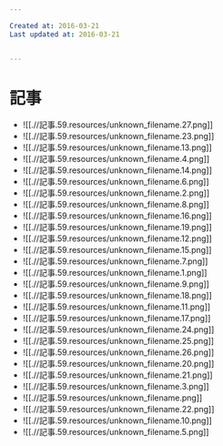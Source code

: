 ```yaml
---

Created at: 2016-03-21
Last updated at: 2016-03-21


---
```


# 記事


* ![[.//記事.59.resources/unknown_filename.27.png]]
* ![[.//記事.59.resources/unknown_filename.23.png]]
* ![[.//記事.59.resources/unknown_filename.13.png]]
* ![[.//記事.59.resources/unknown_filename.4.png]]
* ![[.//記事.59.resources/unknown_filename.14.png]]
* ![[.//記事.59.resources/unknown_filename.6.png]]
* ![[.//記事.59.resources/unknown_filename.2.png]]
* ![[.//記事.59.resources/unknown_filename.8.png]]
* ![[.//記事.59.resources/unknown_filename.16.png]]
* ![[.//記事.59.resources/unknown_filename.19.png]]
* ![[.//記事.59.resources/unknown_filename.12.png]]
* ![[.//記事.59.resources/unknown_filename.15.png]]
* ![[.//記事.59.resources/unknown_filename.7.png]]
* ![[.//記事.59.resources/unknown_filename.1.png]]
* ![[.//記事.59.resources/unknown_filename.9.png]]
* ![[.//記事.59.resources/unknown_filename.18.png]]
* ![[.//記事.59.resources/unknown_filename.11.png]]
* ![[.//記事.59.resources/unknown_filename.17.png]]
* ![[.//記事.59.resources/unknown_filename.24.png]]
* ![[.//記事.59.resources/unknown_filename.25.png]]
* ![[.//記事.59.resources/unknown_filename.26.png]]
* ![[.//記事.59.resources/unknown_filename.20.png]]
* ![[.//記事.59.resources/unknown_filename.21.png]]
* ![[.//記事.59.resources/unknown_filename.3.png]]
* ![[.//記事.59.resources/unknown_filename.png]]
* ![[.//記事.59.resources/unknown_filename.22.png]]
* ![[.//記事.59.resources/unknown_filename.10.png]]
* ![[.//記事.59.resources/unknown_filename.5.png]]

